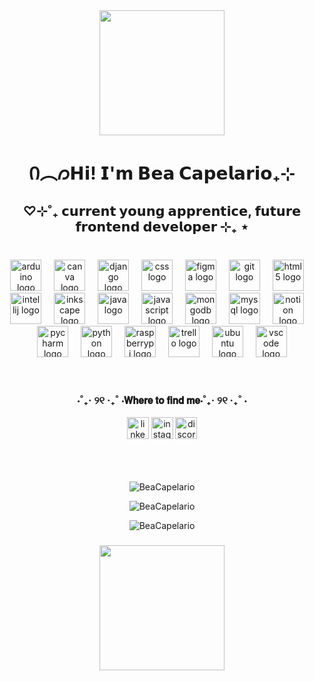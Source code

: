 <div align="center">
  <img height="200" src="https://i.pinimg.com/originals/9e/8c/38/9e8c389166e535be2b1c67be98b078e8.gif"  />
</div>


<h1 align="center">Ი︵𐑼𝗛𝗶! 𝗜'𝗺 𝗕𝗲𝗮 𝗖𝗮𝗽𝗲𝗹𝗮𝗿𝗶𝗼₊⊹</h1>

###

<h2 align="center">♡⊹˚₊ 𝗰𝘂𝗿𝗿𝗲𝗻𝘁 𝘆𝗼𝘂𝗻𝗴 𝗮𝗽𝗽𝗿𝗲𝗻𝘁𝗶𝗰𝗲, 𝗳𝘂𝘁𝘂𝗿𝗲 𝗳𝗿𝗼𝗻𝘁𝗲𝗻𝗱 𝗱𝗲𝘃𝗲𝗹𝗼𝗽𝗲𝗿 ⊹₊ ⋆</h2>

###


<br clear="both">

<div align="center">
  <img src="https://cdn.jsdelivr.net/gh/devicons/devicon/icons/arduino/arduino-original.svg" height="50" alt="arduino logo"  />
  <img width="12" />
  <img src="https://cdn.jsdelivr.net/gh/devicons/devicon/icons/canva/canva-original.svg" height="50" alt="canva logo"  />
  <img width="12" />
  <img src="https://cdn.jsdelivr.net/gh/devicons/devicon/icons/django/django-plain.svg" height="50" alt="django logo"  />
  <img width="12" />
  <img src="https://cdn.jsdelivr.net/gh/devicons/devicon/icons/css3/css3-original.svg" height="50" alt="css logo"  />
  <img width="12" />
  <img src="https://cdn.jsdelivr.net/gh/devicons/devicon/icons/figma/figma-original.svg" height="50" alt="figma logo"  />
  <img width="12" />
  <img src="https://cdn.jsdelivr.net/gh/devicons/devicon/icons/git/git-original.svg" height="50" alt="git logo"  />
  <img width="12" />
  <img src="https://cdn.jsdelivr.net/gh/devicons/devicon/icons/html5/html5-original.svg" height="50" alt="html5 logo"  />
  <img width="12" />
  <img src="https://cdn.jsdelivr.net/gh/devicons/devicon/icons/intellij/intellij-original.svg" height="50" alt="intellij logo"  />
  <img width="12" />
  <img src="https://cdn.jsdelivr.net/gh/devicons/devicon/icons/inkscape/inkscape-original.svg" height="50" alt="inkscape logo"  />
  <img width="12" />
  <img src="https://cdn.jsdelivr.net/gh/devicons/devicon/icons/java/java-original.svg" height="50" alt="java logo"  />
  <img width="12" />
  <img src="https://cdn.jsdelivr.net/gh/devicons/devicon/icons/javascript/javascript-original.svg" height="50" alt="javascript logo"  />
  <img width="12" />
  <img src="https://cdn.jsdelivr.net/gh/devicons/devicon/icons/mongodb/mongodb-original.svg" height="50" alt="mongodb logo"  />
  <img width="12" />
  <img src="https://cdn.jsdelivr.net/gh/devicons/devicon/icons/mysql/mysql-original.svg" height="50" alt="mysql logo"  />
  <img width="12" />
  <img src="https://cdn.jsdelivr.net/gh/devicons/devicon/icons/notion/notion-original.svg" height="50" alt="notion logo"  />
  <img width="12" />
  <img src="https://cdn.jsdelivr.net/gh/devicons/devicon/icons/pycharm/pycharm-original.svg" height="50" alt="pycharm logo"  />
  <img width="12" />
  <img src="https://cdn.jsdelivr.net/gh/devicons/devicon/icons/python/python-original.svg" height="50" alt="python logo"  />
  <img width="12" />
  <img src="https://cdn.jsdelivr.net/gh/devicons/devicon/icons/raspberrypi/raspberrypi-original.svg" height="50" alt="raspberrypi logo"  />
  <img width="12" />
  <img src="https://cdn.jsdelivr.net/gh/devicons/devicon/icons/trello/trello-plain.svg" height="50" alt="trello logo"  />
  <img width="12" />
  <img src="https://cdn.jsdelivr.net/gh/devicons/devicon/icons/ubuntu/ubuntu-plain.svg" height="50" alt="ubuntu logo"  />
  <img width="12" />
  <img src="https://cdn.jsdelivr.net/gh/devicons/devicon/icons/vscode/vscode-original.svg" height="50" alt="vscode logo"  />
</div>

<br>
<br>

<div align="center">
  <h3> ⋅˚₊‧ ୨୧ ‧₊˚ ⋅𝗪𝗵𝗲𝗿𝗲 𝘁𝗼 𝗳𝗶𝗻𝗱 𝗺𝗲⋅˚₊‧ ୨୧ ‧₊˚ ⋅</h3>
  <a href="https://www.linkedin.com/in/beatriz-capelario"><img src="https://img.shields.io/static/v1?message=LinkedIn&logo=linkedin&label=&color=0077B5&logoColor=white&labelColor=&style=for-the-badge" height="35" alt="linkedin logo"  /></a>
  <a href="https://www.instagram.com/beacap.exe?igsh=YmM5OHZnNGp6d3Y2"><img src="https://img.shields.io/static/v1?message=Instagram&logo=instagram&label=&color=E4405F&logoColor=white&labelColor=&style=for-the-badge" height="35" alt="instagram logo"  /></a>
  
 
  <img src="https://img.shields.io/static/v1?message=Discord&logo=discord&label=&color=7289DA&logoColor=white&labelColor=&style=for-the-badge" height="35" alt="discord logo"  />
  
</div>




<br>
<br>
<br>


<div align="center">
<p><img align="center" src="https://github-readme-stats.vercel.app/api?username=BeaCapelario&show_icons=true&locale=en" alt="BeaCapelario" /></p>
<p><img align="center" src="https://github-readme-streak-stats.herokuapp.com/?user=BeaCapelario&" alt="BeaCapelario" /></p>
<p><img src="https://github-readme-stats.vercel.app/api/top-langs?username=BeaCapelario&show_icons=true&locale=en&layout=compact" alt="BeaCapelario" /></p>
</div>


###

<div align="center">
  <img height="200" src="https://i.pinimg.com/originals/4c/d9/ce/4cd9ce636c6d5f23688f0fda99cd81cf.gif"  />
</div>

